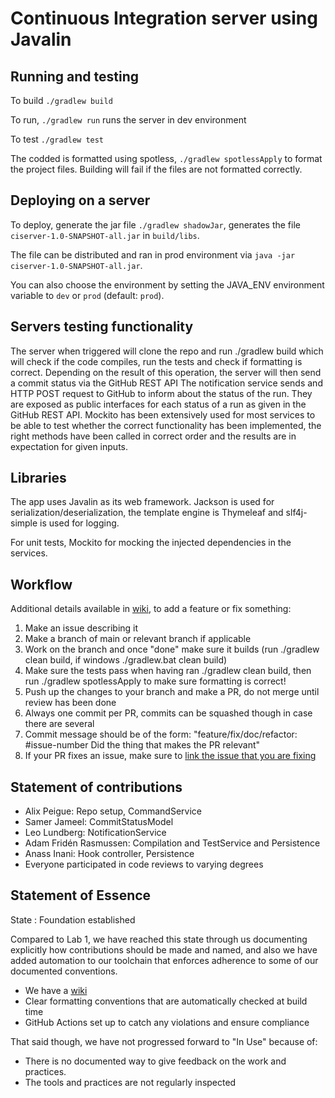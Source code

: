 # Continuous Integration server using Javalin

## Running and testing 

To build `./gradlew build`

To run, `./gradlew run` runs the server in dev environment

To test `./gradlew test`


The codded is formatted using spotless, `./gradlew spotlessApply` to format the project files.
Building will fail if the files are not formatted correctly.

## Deploying on a server

To deploy, generate the jar file `./gradlew shadowJar`, 
generates the file `ciserver-1.0-SNAPSHOT-all.jar` in `build/libs`.

The file can be distributed and ran in prod environment via `java -jar ciserver-1.0-SNAPSHOT-all.jar`.

You can also choose the environment by setting the JAVA_ENV environment variable to `dev` or `prod` (default: `prod`).

## Servers testing functionality

The server when triggered will clone the repo and run ./gradlew build which will check if the code compiles, run the tests and check if formatting is correct. Depending on the result of this operation, the server will then send a commit status via the GitHub REST API
The notification service sends and HTTP POST request to GitHub to inform about the status of the run. They are exposed as public interfaces for each status of a run as given in the GitHub REST API. 
Mockito has been extensively used for most services to be able to test whether the correct functionality has been implemented, the right methods have been called in correct order and the results are in expectation for given inputs.

## Libraries

The app uses Javalin as its web framework. Jackson is used for serialization/deserialization,
the template engine is Thymeleaf and slf4j-simple is used for logging.

For unit tests, Mockito for mocking the injected dependencies in the services.

## Workflow
Additional details available in [wiki](https://github.com/alixpeigue/Lab2-Continuous-Integration/wiki/Development-practices), to add a feature or fix something:
1. Make an issue describing it
2. Make a branch of main or relevant branch if applicable
3. Work on the branch and once "done" make sure it builds (run ./gradlew clean build, if windows ./gradlew.bat clean build)
4. Make sure the tests pass when having ran ./gradlew clean build, then run ./gradlew spotlessApply to make sure formatting is correct!
5. Push up the changes to your branch and make a PR, do not merge until review has been done
6. Always one commit per PR, commits can be squashed though in case there are several
7. Commit message should be of the form: "feature/fix/doc/refactor: #issue-number Did the thing that makes the PR relevant"
8. If your PR fixes an issue, make sure to [link the issue that you are fixing](https://docs.github.com/en/issues/tracking-your-work-with-issues/using-issues/linking-a-pull-request-to-an-issue)
## Statement of contributions
* Alix Peigue: Repo setup, CommandService 
* Samer Jameel: CommitStatusModel
* Leo Lundberg: NotificationService  
* Adam Fridén Rasmussen: Compilation and TestService and Persistence
* Anass Inani: Hook controller, Persistence
* Everyone participated in code reviews to varying degrees
## Statement of Essence
State : Foundation established

Compared to Lab 1, we have reached this state through us documenting explicitly how contributions should be made and named, and also we have added automation to our toolchain that enforces adherence to some of our documented conventions.
- We have a [wiki](https://github.com/alixpeigue/Lab2-Continuous-Integration/wiki/Development-practices)
- Clear formatting conventions that are automatically checked at build time
- GitHub Actions set up to catch any violations and ensure compliance

That said though, we have not progressed forward to "In Use" because of:
- There is no documented way to give feedback on the work and practices.
- The tools and practices are not regularly inspected

